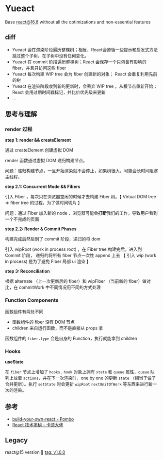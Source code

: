 # Yueact 

Base react@16.8 without all the optimizations and non-essential features

## diff

- Yueact 会在渲染阶段遍历整棵树；相反，React会遵循一些提示和启发式方法跳过整个子树，在子树中没有任何变化。
- Yueact 在 commit 阶段遍历整棵树；React 会保存一个只包含有影响的 fiber，并且只访问这些 fiber
- Yueact 每次构建 WIP tree 会为 fiber 创建新的对象； React 会重复利用先前的树
- Yueact 在渲染阶段收到新的更新时，会丢弃 WIP tree ，从根节点重新开始；React 会用过期时间戳标记，并比价优先级来更新
- ...

## 思考与理解

### render 过程

**step 1: render && createElement**

通过 createElement 创建虚拟 DOM

render 函数通过虚拟 DOM 递归构建节点。

问题：递归构建节点，一旦开始渲染就不会停止，如果树很大，可能会长时间阻塞主线程。

**step 2.1: Concurrent Mode && Fibers**

引入 Fiber ，每次只在浏览器空闲的时候才去构建 Fiber 树。【 Virtual DOM tree => fiber tree 的过程，为了做时间切片 】

问题：通过 Fiber 加入新的 node ，浏览器可能会**打断**我们的工作，导致用户看到一个不完成的页面

**step 2.2: Render & Commit Phases**

构建完成后然后到了 commit 阶段，递归的将 dom 


引入 wipRoot (work in process root) ，在 Fiber tree 构建完后，进入到 Commit 阶段，
递归的将所有 fiber 节点一次性 append 上去 【 引入 wip (work in process) 是为了避免 Fiber 局部 ui 渲染 】


**step 3: Reconciliation**

根据 alternate （上一次更新后的 fiber）和 wipFiber （当前新的 fiber）做对比，在 commitWork 中不同情况用不同的方式处理


### Function Components

函数组件有两处不同
- 函数组件的 fiber 没有 DOM 节点
- children 来自运行函数，而不是直接从 props 拿

函数组件的 `fiber.type` 会是自身的 Function，执行就能拿到 children

### Hooks

**useState**

在 `fiber` 节点上增加了 `hooks` , `hook` 对象上拥有 `state` 和 `queue` 属性，`queue` 队列上放着 `actions`，并在下一次渲染时，one by one 的更新 `state` （相当于做了合并更新）。执行 `setState` 时会更新 `wipRoot` `nextUnitOfWork` 等东西来进行新一次的渲染。

## 参考

- [build-your-own-react - Pombo](https://pomb.us/build-your-own-react/)
- [React 技术揭秘 - 卡颂大佬](https://react.iamkasong.com/)

## Legacy
react@15 version 👀 [tag: v1.0.0](https://github.com/simonwong/yue-react/tree/v1.0.0)
